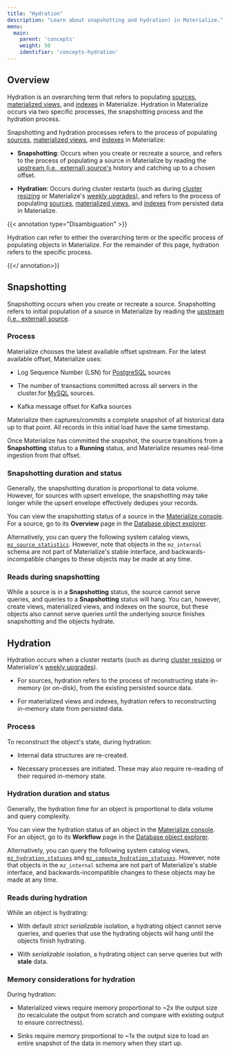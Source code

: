 ```yaml
---
title: "Hydration"
description: "Learn about snapshotting and hydration) in Materialize."
menu:
  main:
    parent: 'concepts'
    weight: 50
    identifier: 'concepts-hydration'
---
```


## Overview

Hydration is an overarching term that refers to populating
[sources](/concepts/sources/), [materialized
views](/concepts/views/#materialized-views), and [indexes](/concepts/indexes/)
in Materialize. Hydration in Materialize occurs via two specific processes, the
snapshotting process and the hydration process.

Snapshotting and hydration processes refers to the process of populating
[sources](/concepts/sources/), [materialized
views](/concepts/views/#materialized-views), and [indexes](/concepts/indexes/)
in Materialize:

- **Snapshotting**: Occurs when you create or recreate a source, and refers
  to the process of populating a source in Materialize by reading the [upstream
  (i.e., external) source's](/concepts/sources/) history and catching up to a
  chosen offset.

- **Hydration**: Occurs during cluster restarts (such as during [cluster
  resizing](/sql/alter-cluster/#resizing) or Materialize's [weekly
  upgrades](/releases/#schedule)), and refers to the process of populating
  [sources](/concepts/sources/), [materialized
  views](/concepts/views/#materialized-views), and [indexes](/concepts/indexes/)
  from persisted data in Materialize.

{{< annotation type="Disambiguation" >}}

Hydration can refer to either the overarching term or the specific process of
populating objects in Materialize. For the remainder of this page, hydration
refers to the specific process.

{{</ annotation>}}

## Snapshotting

Snapshotting occurs when you create or recreate a source. Snapshotting refers to
initial population of a source in Materialize by reading the [upstream (i.e.,
external) source](/concepts/sources/).

### Process

Materialize chooses the latest available offset upstream. For the latest
available offset, Materialize uses:

- Log Sequence Number (LSN) for [PostgreSQL](/ingest-data/postgres/) sources

- The number of transactions committed across all servers in the cluster.for
  [MySQL](/ingest-data/mysql/) sources.

- Kafka message offset for Kafka sources

Materialize then captures/commits a complete snapshot of all historical data up
to that point. All records in this initial load have the same timestamp.

Once Materialize has committed the snapshot, the source transitions from a
**Snapshotting** status to a **Running** status, and Materialize resumes
real-time ingestion from that offset.

### Snapshotting duration and status

Generally, the snapshotting duration is proportional to data volume. However,
for sources with upsert envelope, the snapshotting may take longer while the
upsert envelope effectively dedupes your records.

You can view the snapshotting status of a source in the [Materialize
console](/console/). For a source, go to its **Overview** page in the [Database
object explorer](/console/data/).

Alternatively, you can query the following system catalog views,
[`mz_source_statistics`](/sql/system-catalog/mz_internal/#mz_source_statistics).
However, note that objects in the `mz_internal` schema are not part of
Materialize's stable interface, and backwards-incompatible changes to these
objects may be made at any time.

### Reads during snapshotting

While a source is in a **Snapshotting** status, the source cannot serve queries,
and queries to a  **Snapshotting** status will hang. You can, however, create
views, materialized views, and indexes on the source, but these objects also
cannot serve queries until the underlying source finishes snapshotting and the
objects hydrate.

## Hydration

Hydration occurs when a cluster restarts (such as during [cluster
resizing](/sql/alter-cluster/#resizing) or Materialize's [weekly
upgrades](/releases/#schedule)).

- For sources, hydration refers to the process of reconstructing state in-memory
  (or on-disk), from the existing persisted source data.

- For materialized views and indexes, hydration refers to reconstructing
  in-memory state from persisted data.

### Process

To reconstruct the object's state, during hydration:

- Internal data structures are re-created.

- Necessary processes are initiated. These may also require re-reading of their
  required in-memory state.

### Hydration duration and status

Generally, the hydration time for an object is proportional to data volume
and query complexity.

You can view the hydration status of an object in the [Materialize
console](/console/). For an object, go to its **Workflow** page in the
[Database object explorer](/console/data/).

Alternatively, you can query the following system catalog views,
[`mz_hydration_statuses`](/sql/system-catalog/mz_internal/#mz_hydration_statuses)
and
[`mz_compute_hydration_statuses`](/sql/system-catalog/mz_internal/#mz_compute_hydration_statuses).
However, note that objects in the `mz_internal` schema are not part of
Materialize's stable interface, and backwards-incompatible changes to these
objects may be made at any time.

### Reads during hydration

While an object is hydrating:

- With default *strict serializable* isolation, a hydrating object cannot serve
  queries, and queries that use the hydrating objects will hang until the
  objects finish hydrating.

- With *serializable* isolation, a hydrating object can serve queries but with
  **stale** data.

### Memory considerations for hydration

During hydration:

- Materialized views require memory proportional to ~2x the output size (to
  recalculate the output from scratch and compare with existing output to ensure
  correctness).

- Sinks require memory proportional to ~1x the output size to load an entire
  snapshot of the data in memory when they start up.
